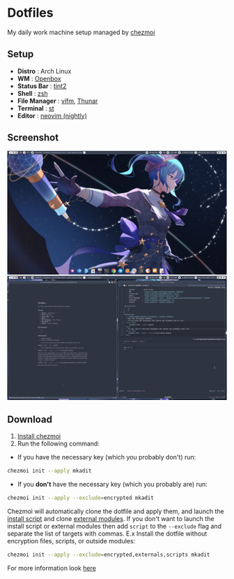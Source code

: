 # Dotfiles

My daily work machine setup managed by [chezmoi](https://www.chezmoi.io/quick-start)

## Setup

- **Distro**       : Arch Linux
- **WM**           : [Openbox](https://github.com/danakj/openbox)
- **Status Bar**   : [tint2](https://gitlab.com/o9000/tint2)
- **Shell**        : [zsh](https://github.com/zsh-users/zsh)
- **File Manager** : [vifm](vifm,%20pcmandfm), [Thunar](https://docs.xfce.org/xfce/thunar/start)
- **Terminal**     : [st](https://github.com/mkadit/st)
- **Editor**       : [neovim (nightly)](nvim%20(nightly))

## Screenshot

![Screenshot](./assets/normal.png)
![Screenshot2](./assets/nvim_zathura.png)

## Download

1. [Install chezmoi](https://www.chezmoi.io/install/)
2. Run the following command:
- If you have the necessary key (which you probably don't) run:

```bash
chezmoi init --apply mkadit
```

- If you **don't** have the necessary key (which you probably are) run:

```bash
chezmoi init --apply --exclude=encrypted mkadit
```
Chezmoi will automatically clone the dotfile and apply them, and launch the
[install script](./local/src/scripts/install.sh) and clone
[external modules](.chezmoiexternal.toml). If you don't want to launch the
install script or external modules then add `script` to the `--exclude` flag
and separate the list of targets with commas. E.x Install the dotfile
without encryption files, scripts, or outside modules:

```bash
chezmoi init --apply --exclude=encrypted,externals,scripts mkadit
```
For more information look [here](https://www.chezmoi.io/reference/command-line-flags/common/%23-f-format-jsonyaml)
